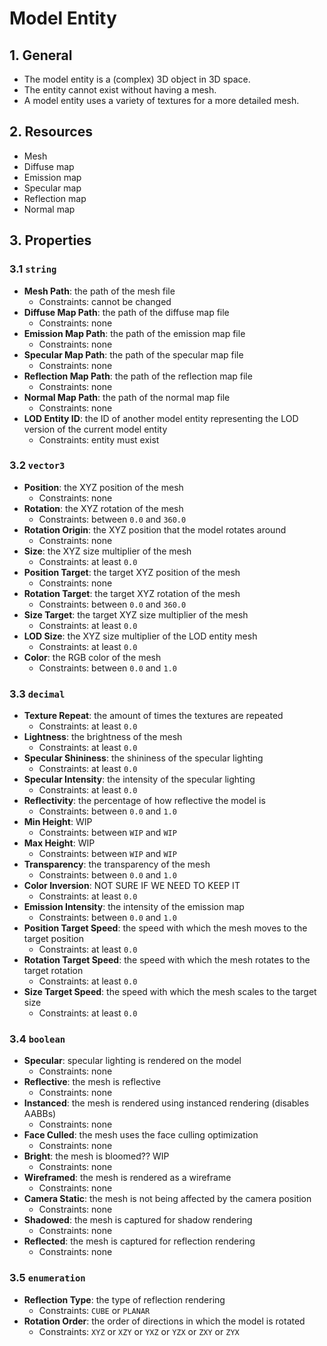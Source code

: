 # Model Entity

## 1. General

- The model entity is a (complex) 3D object in 3D space.
- The entity cannot exist without having a mesh.
- A model entity uses a variety of textures for a more detailed mesh.

## 2. Resources

- Mesh
- Diffuse map
- Emission map
- Specular map
- Reflection map
- Normal map

## 3. Properties

### 3.1 `string`

- **Mesh Path**: the path of the mesh file
  - Constraints: cannot be changed
- **Diffuse Map Path**: the path of the diffuse map file
  - Constraints: none
- **Emission Map Path**: the path of the emission map file
  - Constraints: none
- **Specular Map Path**: the path of the specular map file
  - Constraints: none
- **Reflection Map Path**: the path of the reflection map file
  - Constraints: none
- **Normal Map Path**: the path of the normal map file
  - Constraints: none
- **LOD Entity ID**: the ID of another model entity representing the LOD version of the current model entity
  - Constraints: entity must exist

### 3.2 `vector3`

- **Position**: the XYZ position of the mesh
  - Constraints: none
- **Rotation**: the XYZ rotation of the mesh
  - Constraints: between `0.0` and `360.0`
- **Rotation Origin**: the XYZ position that the model rotates around
  - Constraints: none
- **Size**: the XYZ size multiplier of the mesh
  - Constraints: at least `0.0`
- **Position Target**: the target XYZ position of the mesh
  - Constraints: none
- **Rotation Target**: the target XYZ rotation of the mesh
  - Constraints: between `0.0` and `360.0`
- **Size Target**: the target XYZ size multiplier of the mesh
  - Constraints: at least `0.0`
- **LOD Size**: the XYZ size multiplier of the LOD entity mesh
  - Constraints: at least `0.0`
- **Color**: the RGB color of the mesh
  - Constraints: between `0.0` and `1.0`

### 3.3 `decimal`

- **Texture Repeat**: the amount of times the textures are repeated
  - Constraints: at least `0.0`
- **Lightness**: the brightness of the mesh
  - Constraints: at least `0.0`
- **Specular Shininess**: the shininess of the specular lighting
  - Constraints: at least `0.0`
- **Specular Intensity**: the intensity of the specular lighting
  - Constraints: at least `0.0`
- **Reflectivity**: the percentage of how reflective the model is
  - Constraints: between `0.0` and `1.0`
- **Min Height**: WIP
  - Constraints: between `WIP` and `WIP`
- **Max Height**: WIP
  - Constraints: between `WIP` and `WIP`
- **Transparency**: the transparency of the mesh
  - Constraints: between `0.0` and `1.0`
- **Color Inversion**: NOT SURE IF WE NEED TO KEEP IT
  - Constraints: at least `0.0`
- **Emission Intensity**: the intensity of the emission map
  - Constraints: between `0.0` and `1.0`
- **Position Target Speed**: the speed with which the mesh moves to the target position
  - Constraints: at least `0.0`
- **Rotation Target Speed**: the speed with which the mesh rotates to the target rotation
  - Constraints: at least `0.0`
- **Size Target Speed**: the speed with which the mesh scales to the target size
  - Constraints: at least `0.0`

### 3.4 `boolean`

- **Specular**: specular lighting is rendered on the model
  - Constraints: none
- **Reflective**: the mesh is reflective
  - Constraints: none
- **Instanced**: the mesh is rendered using instanced rendering (disables AABBs)
  - Constraints: none
- **Face Culled**: the mesh uses the face culling optimization
  - Constraints: none
- **Bright**: the mesh is bloomed?? WIP
  - Constraints: none
- **Wireframed**: the mesh is rendered as a wireframe
  - Constraints: none
- **Camera Static**: the mesh is not being affected by the camera position
  - Constraints: none
- **Shadowed**: the mesh is captured for shadow rendering
  - Constraints: none
- **Reflected**: the mesh is captured for reflection rendering
  - Constraints: none

### 3.5 `enumeration`

- **Reflection Type**: the type of reflection rendering
  - Constraints: `CUBE` or `PLANAR`
- **Rotation Order**: the order of directions in which the model is rotated
  - Constraints: `XYZ` or `XZY` or `YXZ` or `YZX` or `ZXY` or `ZYX`
